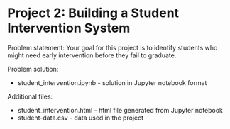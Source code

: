 # Project 2: Building a Student Intervention System

Problem statement: Your goal for this project is to identify students who might need early intervention before they fail to graduate.

Problem solution:

* student_intervention.ipynb - solution in Jupyter notebook format

Additional files: 

* student_intervention.html - html file generated from Jupyter notebook
* student-data.csv - data used in the project
